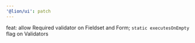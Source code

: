 ```yaml
---
'@lion/ui': patch
---
```


feat: allow Required validator on Fieldset and Form; `static executesOnEmpty` flag on Validators
